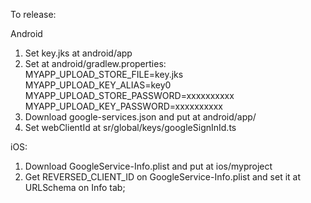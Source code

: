 To release:

Android
1. Set key.jks at android/app
2. Set at android/gradlew.properties:
MYAPP_UPLOAD_STORE_FILE=key.jks
MYAPP_UPLOAD_KEY_ALIAS=key0
MYAPP_UPLOAD_STORE_PASSWORD=xxxxxxxxxx
MYAPP_UPLOAD_KEY_PASSWORD=xxxxxxxxxx
3. Download google-services.json and put at android/app/
4. Set webClientId at sr/global/keys/googleSignInId.ts

iOS:
1. Download GoogleService-Info.plist and put at ios/myproject
2. Get REVERSED_CLIENT_ID on GoogleService-Info.plist and set it at URLSchema on Info tab;
